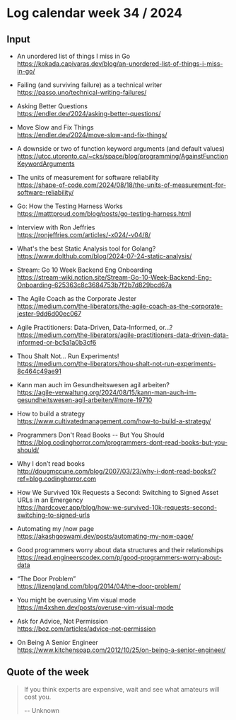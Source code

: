 # Log calendar week 34 / 2024

## Input


- An unordered list of things I miss in Go  
https://kokada.capivaras.dev/blog/an-unordered-list-of-things-i-miss-in-go/
- Failing (and surviving failure) as a technical writer  
https://passo.uno/technical-writing-failures/
- Asking Better Questions  
https://endler.dev/2024/asking-better-questions/
- Move Slow and Fix Things  
https://endler.dev/2024/move-slow-and-fix-things/


- A downside or two of function keyword arguments (and default values)  
https://utcc.utoronto.ca/~cks/space/blog/programming/AgainstFunctionKeywordArguments

- The units of measurement for software reliability  
https://shape-of-code.com/2024/08/18/the-units-of-measurement-for-software-reliability/
- Go: How the Testing Harness Works  
https://matttproud.com/blog/posts/go-testing-harness.html

- Interview with Ron Jeffries  
https://ronjeffries.com/articles/-x024/-v04/8/
- What's the best Static Analysis tool for Golang?  
https://www.dolthub.com/blog/2024-07-24-static-analysis/
- Stream: Go 10 Week Backend Eng Onboarding  
https://stream-wiki.notion.site/Stream-Go-10-Week-Backend-Eng-Onboarding-625363c8c3684753b7f2b7d829bcd67a
- The Agile Coach as the Corporate Jester  
https://medium.com/the-liberators/the-agile-coach-as-the-corporate-jester-9dd6d00ec067
- Agile Practitioners: Data-Driven, Data-Informed, or…?  
https://medium.com/the-liberators/agile-practitioners-data-driven-data-informed-or-bc5a1a0b3cf6
- Thou Shalt Not… Run Experiments!  
https://medium.com/the-liberators/thou-shalt-not-run-experiments-8c464c49ae91

- Kann man auch im Gesundheitswesen agil arbeiten?  
https://agile-verwaltung.org/2024/08/15/kann-man-auch-im-gesundheitswesen-agil-arbeiten/#more-19710
- How to build a strategy  
https://www.cultivatedmanagement.com/how-to-build-a-strategy/


- Programmers Don't Read Books -- But You Should  
https://blog.codinghorror.com/programmers-dont-read-books-but-you-should/
- Why I don’t read books  
http://dougmccune.com/blog/2007/03/23/why-i-dont-read-books/?ref=blog.codinghorror.com
- How We Survived 10k Requests a Second: Switching to Signed Asset URLs in an Emergency  
https://hardcover.app/blog/how-we-survived-10k-requests-second-switching-to-signed-urls
- Automating my /now page  
https://akashgoswami.dev/posts/automating-my-now-page/
- Good programmers worry about data structures and their relationships  
https://read.engineerscodex.com/p/good-programmers-worry-about-data
- “The Door Problem”  
https://lizengland.com/blog/2014/04/the-door-problem/
- You might be overusing Vim visual mode  
https://m4xshen.dev/posts/overuse-vim-visual-mode
- Ask for Advice, Not Permission  
https://boz.com/articles/advice-not-permission
- On Being A Senior Engineer  
https://www.kitchensoap.com/2012/10/25/on-being-a-senior-engineer/



## Quote of the week

> If you think experts are expensive, wait and see what amateurs will cost you.
>
> -- Unknown


